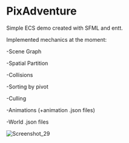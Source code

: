 # PixAdventure

Simple ECS demo created with SFML and entt.

Implemented mechanics at the moment:

-Scene Graph

-Spatial Partition

-Collisions

-Sorting by pivot

-Culling

-Animations (+animation .json files)

-World .json files

![Screenshot_29](https://user-images.githubusercontent.com/83251600/213873609-c955754c-0d65-47d0-b5f0-490db4897a7f.png)

